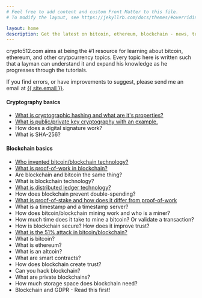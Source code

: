 ```yaml
---
# Feel free to add content and custom Front Matter to this file.
# To modify the layout, see https://jekyllrb.com/docs/themes/#overriding-theme-defaults

layout: home
description: Get the latest on bitcoin, ethereum, blockchain - news, tutorials, updates, and in-depth analysis about the latest in the cryptocurrency world.
---
```


crypto512.com aims at being the #1 resource for learning about bitcoin, ethereum, and other crytpcurrency topics. Every topic here is written such that a layman can understand it and expand his knowledge as he progresses through the tutorials. 

If you find errors, or have improvements to suggest, please send me an email at <a class="u-email" href="mailto:{{ site.email }}">{{ site.email }}</a>. 

#### **Cryptography basics**
* [What is cryptographic hashing and what are it's properties?](https://mdcrypto512.github.io/tutorials/what-is-cryptographic-hashing-blockchain-bitcoin.html)
* [What is public/private key cryptography with an example.](https://mdcrypto512.github.io/tutorials/public-private-key-blockchain-bitcoin.html)
* How does a digital signature work?
* What is SHA-256?


#### **Blockchain basics**
* [Who invented bitcoin/blockchain technology?](https://mdcrypto512.github.io/tutorials/who-invented-blockchain-bitcoin/)
* [What is proof-of-work in blockchain?](https://mdcrypto512.github.io/tutorials/proof-of-work-blockchain-bitcoin/)
* Are blockchain and bitcoin the same thing?
* What is blockchain technology?
* [What is distributed ledger technology?](https://mdcrypto512.github.io/tutorials/what-is-distributed-ledger-technology-dlt-blockchain)
* How does blockchain prevent double-spending?
* [What is proof-of-stake and how does it differ from proof-of-work](https://mdcrypto512.github.io/tutorials/proof-of-stake-difference-proof-of-work)
* What is a timestamp and a timestamp server?
* How does bitcoin/blockchain mining work and who is a miner?
* How much time does it take to mine a bitcoin? Or validate a transaction?
* How is blockchain secure? How does it improve trust?
* [What is the 51% attack in bitcoin/blockchain?](https://mdcrypto512.github.io/tutorials/51-attack-in-blockchain-bitcoin/)
* What is bitcoin?
* What is ethereum?
* What is an altcoin?
* What are smart contracts?
* How does blockchain create trust?
* Can you hack blockchain?
* What are private blockchains?
* How much storage space does blockchain need?
* Blockchain and GDPR - Read this first!
